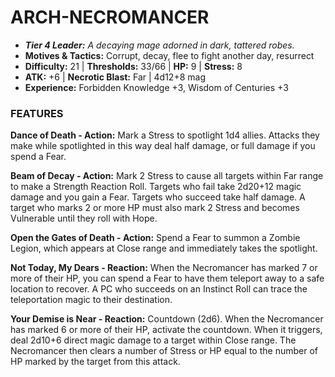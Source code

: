 # ARCH-NECROMANCER

- ***Tier 4 Leader:*** *A decaying mage adorned in dark, tattered robes.*
- **Motives & Tactics:** Corrupt, decay, flee to fight another day, resurrect
- **Difficulty:** 21 | **Thresholds:** 33/66 | **HP:** 9 | **Stress:** 8
- **ATK:** +6 | **Necrotic Blast:** Far | 4d12+8 mag
- **Experience:** Forbidden Knowledge +3, Wisdom of Centuries +3

### FEATURES

**Dance of Death - Action:** Mark a Stress to spotlight 1d4 allies. Attacks they make while spotlighted in this way deal half damage, or full damage if you spend a Fear.

**Beam of Decay - Action:** Mark 2 Stress to cause all targets within Far range to make a Strength Reaction Roll. Targets who fail take 2d20+12 magic damage and you gain a Fear. Targets who succeed take half damage. A target who marks 2 or more HP must also mark 2 Stress and becomes Vulnerable until they roll with Hope.

**Open the Gates of Death - Action:** Spend a Fear to summon a Zombie Legion, which appears at Close range and immediately takes the spotlight.

**Not Today, My Dears - Reaction:** When the Necromancer has marked 7 or more of their HP, you can spend a Fear to have them teleport away to a safe location to recover. A PC who succeeds on an Instinct Roll can trace the teleportation magic to their destination.

**Your Demise is Near - Reaction:** Countdown (2d6). When the Necromancer has marked 6 or more of their HP, activate the countdown. When it triggers, deal 2d10+6 direct magic damage to a target within Close range. The Necromancer then clears a number of Stress or HP equal to the number of HP marked by the target from this attack.
